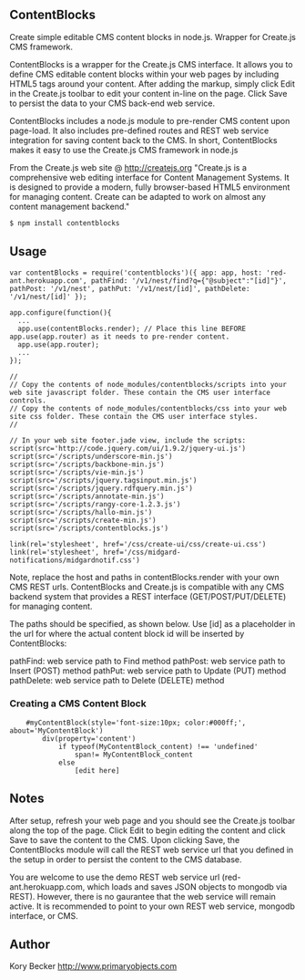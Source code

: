 ﻿ContentBlocks
--------

Create simple editable CMS content blocks in node.js. Wrapper for Create.js CMS framework.

ContentBlocks is a wrapper for the Create.js CMS interface. It allows you to define CMS editable content blocks within your web pages by including HTML5 tags around your content. After adding the markup, simply click Edit in the Create.js toolbar to edit your content in-line on the page. Click Save to persist the data to your CMS back-end web service.

ContentBlocks includes a node.js module to pre-render CMS content upon page-load. It also includes pre-defined routes and REST web service integration for saving content back to the CMS. In short, ContentBlocks makes it easy to use the Create.js CMS framework in node.js

From the Create.js web site @ http://createjs.org
"Create.js is a comprehensive web editing interface for Content Management Systems. It is designed to provide a modern, fully browser-based HTML5 environment for managing content. Create can be adapted to work on almost any content management backend."

```bash
$ npm install contentblocks
```

## Usage
```
var contentBlocks = require('contentblocks')({ app: app, host: 'red-ant.herokuapp.com', pathFind: '/v1/nest/find?q={"@subject":"[id]"}', pathPost: '/v1/nest', pathPut: '/v1/nest/[id]', pathDelete: '/v1/nest/[id]' });

app.configure(function(){
  ...
  app.use(contentBlocks.render); // Place this line BEFORE app.use(app.router) as it needs to pre-render content.
  app.use(app.router);
  ...
});

//
// Copy the contents of node_modules/contentblocks/scripts into your web site javascript folder. These contain the CMS user interface controls.
// Copy the contents of node_modules/contentblocks/css into your web site css folder. These contain the CMS user interface styles.
//

// In your web site footer.jade view, include the scripts:
script(src='http://code.jquery.com/ui/1.9.2/jquery-ui.js')
script(src='/scripts/underscore-min.js')
script(src='/scripts/backbone-min.js')
script(src='/scripts/vie-min.js')
script(src='/scripts/jquery.tagsinput.min.js')
script(src='/scripts/jquery.rdfquery.min.js')
script(src='/scripts/annotate-min.js')
script(src='/scripts/rangy-core-1.2.3.js')
script(src='/scripts/hallo-min.js')
script(src='/scripts/create-min.js')
script(src='/scripts/contentblocks.js')

link(rel='stylesheet', href='/css/create-ui/css/create-ui.css')
link(rel='stylesheet', href='/css/midgard-notifications/midgardnotif.css')
```

Note, replace the host and paths in contentBlocks.render with your own CMS REST urls. ContentBlocks and Create.js is compatible with any CMS backend system that provides a REST interface (GET/POST/PUT/DELETE) for managing content.

The paths should be specified, as shown below. Use [id] as a placeholder in the url for where the actual content block id will be inserted by ContentBlocks:

pathFind: web service path to Find method
pathPost: web service path to Insert (POST) method
pathPut: web service path to Update (PUT) method
pathDelete: web service path to Delete (DELETE) method

### Creating a CMS Content Block
```
	#myContentBlock(style='font-size:10px; color:#000ff;', about='MyContentBlock')
		div(property='content')
			if typeof(MyContentBlock_content) !== 'undefined'
				span!= MyContentBlock_content
			else
				[edit here]
```

## Notes

After setup, refresh your web page and you should see the Create.js toolbar along the top of the page. Click Edit to begin editing the content and click Save to save the content to the CMS. Upon clicking Save, the ContentBlocks module will call the REST web service url that you defined in the setup in order to persist the content to the CMS database.

You are welcome to use the demo REST web service url (red-ant.herokuapp.com, which loads and saves JSON objects to mongodb via REST). However, there is no gaurantee that the web service will remain active. It is recommended to point to your own REST web service, mongodb interface, or CMS.

## Author

Kory Becker
http://www.primaryobjects.com
